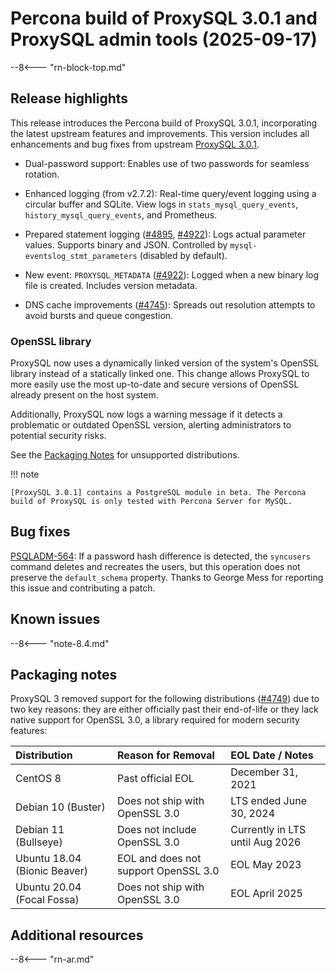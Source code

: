 # Percona build of ProxySQL 3.0.1 and ProxySQL admin tools (2025-09-17)

--8<--- "rn-block-top.md"



## Release highlights

This release introduces the Percona build of ProxySQL 3.0.1, incorporating the latest upstream features and improvements. This version includes all enhancements and bug fixes from upstream [ProxySQL 3.0.1].

* Dual-password support: Enables use of two passwords for seamless rotation.  

* Enhanced logging (from v2.7.2): Real-time query/event logging using a circular buffer and SQLite. View logs in `stats_mysql_query_events`, `history_mysql_query_events`, and Prometheus.  

* Prepared statement logging ([#4895](https://github.com/sysown/proxysql/pull/4895), [#4922](https://github.com/sysown/proxysql/pull/4922)): Logs actual parameter values. Supports binary and JSON. Controlled by `mysql-eventslog_stmt_parameters` (disabled by default).  

* New event: `PROXYSQL_METADATA` ([#4922](https://github.com/sysown/proxysql/pull/4922)): Logged when a new binary log file is created. Includes version metadata.  

* DNS cache improvements ([#4745](https://github.com/sysown/proxysql/pull/4745)): Spreads out resolution attempts to avoid bursts and queue congestion.

### OpenSSL library

ProxySQL now uses a dynamically linked version of the system's OpenSSL library instead of a statically linked one.  This change allows ProxySQL to more easily use the most up-to-date and secure versions of OpenSSL already present on the host system.

Additionally, ProxySQL now logs a warning message if it detects a problematic or outdated OpenSSL version, alerting administrators to potential security risks.

See the [Packaging Notes](#packaging-notes) for unsupported distributions. 

!!! note

    [ProxySQL 3.0.1] contains a PostgreSQL module in beta. The Percona build of ProxySQL is only tested with Percona Server for MySQL.
  
## Bug fixes

[PSQLADM-564](https://perconadev.atlassian.net/browse/PSQLADM-564): If a password hash difference is detected, the `syncusers` command deletes and recreates the users, but this operation does not preserve the `default_schema` property. Thanks to George Mess for reporting this issue and contributing a patch. 

## Known issues

--8<--- "note-8.4.md"

## Packaging notes

ProxySQL 3 removed support for the following distributions ([#4749](https://github.com/sysown/proxysql/pull/4749)) due to two key reasons: they are either officially past their end-of-life or they lack native support for OpenSSL 3.0, a library required for modern security features:

| Distribution | Reason for Removal | EOL Date / Notes |
| :--- | :--- | :--- |
| CentOS 8 | Past official EOL | December 31, 2021 |
| Debian 10 (Buster) | Does not ship with OpenSSL 3.0 | LTS ended June 30, 2024 |
| Debian 11 (Bullseye) | Does not include OpenSSL 3.0 | Currently in LTS until Aug 2026 |
| Ubuntu 18.04 (Bionic Beaver) | EOL and does not support OpenSSL 3.0 | EOL May 2023 |
| Ubuntu 20.04 (Focal Fossa) | Does not ship with OpenSSL 3.0 | EOL April 2025 |


## Additional resources
--8<--- "rn-ar.md"

[ProxySQL 3.0.1]: https://github.com/sysown/proxysql/releases/tag/v3.0.1